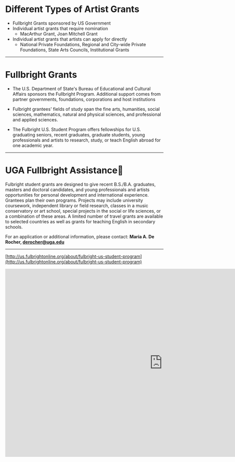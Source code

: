 # Different Types of Artist Grants

- Fullbright Grants sponsored by US Government
- Individual artist grants that require nomination
	- MacArthur Grant, Joan Mitchell Grant
- Individual artist grants that artists can apply for directly
	- National Private Foundations, Regional and City-wide Private Foundations, 
State Arts Councils, Institutional Grants

---
# Fullbright Grants

- The U.S. Department of State's Bureau of Educational and Cultural Affairs sponsors the Fullbright Program.  Additional support comes from partner governments, foundations, corporations and host institutions

- Fulbright grantees' fields of study span the fine arts, humanities, social sciences, mathematics, natural and physical sciences, and professional and applied sciences.

- The Fulbright U.S. Student Program offers fellowships for U.S. graduating seniors, recent graduates, graduate students, young professionals and artists to research, study, or teach English abroad for one academic year.

---
# UGA Fullbright Assistance
Fulbright student grants are designed to give recent B.S./B.A. graduates, masters and doctoral candidates, and young professionals and artists opportunities for personal development and international experience. Grantees plan their own programs. Projects may include university coursework, independent library or field research, classes in a music conservatory or art school, special projects in the social or life sciences, or a combination of these areas. A limited number of travel grants are available to selected countries as well as grants for teaching English in secondary schools.

For an application or additional information, please contact:
**Maria A. De Rocher, derocher@uga.edu**

---
[http://us.fulbrightonline.org/about/fulbright-us-student-program](http://us.fulbrightonline.org/about/fulbright-us-student-program)

<iframe width="1000" height="600" frameborder="0" src="http://us.fulbrightonline.org/about/fulbright-us-student-program"><iframe>

---
class: center, middle

.width2[
![](porterfield.png)  
Marie Porterfield, painted ceramic tile from Fullbright project in Turkey, 2011-2012
]

---
class: center, middle

.width2[
![](porterfield-studio.png)  
Marie Porterfield, Marie Porterfield, studio view, Kutahya, Turkey, 2011-2012
]

---
[https://honors.uga.edu/news/s_p/fulbright/porterfield.html](https://honors.uga.edu/news/s_p/fulbright/porterfield.html)

<iframe width="1000" height="600" frameborder="0" src="https://honors.uga.edu/news/s_p/fulbright/porterfield.html"><iframe>

---
[]()
<iframe width="1000" height="600" frameborder="0" src=""><iframe>

---
[https://kutahyailluminated.wordpress.com](https://kutahyailluminated.wordpress.com)
<iframe width="1000" height="600" frameborder="0" src="https://kutahyailluminated.wordpress.com"><iframe>

---
# Individual Artist Grants with direct application process:
## Grants from National Private Foundations:
- Creative Capital Foundation, $10,000 and up
- Pollack-Krasner Foundation, $10,000 and up

Pollack-Krasner application:

Artists can apply to The Pollock-Krasner Foundation by submitting an online application. Requirements for consideration are the application form, a cover letter, a current resume including an exhibition record, and ten digital images of current work with a corresponding identification list.  

---
[http://www.pkf.org/grant.html](http://www.pkf.org/grant.html)
<iframe width="1000" height="600" frameborder="0" src="http://www.pkf.org/grant.html"><iframe>

---
# Regional and City-wide Private Foundations:
- Pew Fellowships in the Arts for Pennsylvania artists - $60,000
- Kresge Artist Fellowships for Detroit artists- $25,000

# Georgia Private Foundations:

- Hudgens Prize for Georgia artists - $50,000
- Idea Capital for Atlanta artists - $500-2,000
- Flux Projects - $100-30,000

---
[http://thehudgens.org/the-hudgens-prize/hudgens-prize-finalists/](http://thehudgens.org/the-hudgens-prize/hudgens-prize-finalists/)
<iframe width="1000" height="600" frameborder="0" src="http://thehudgens.org/the-hudgens-prize/hudgens-prize-finalists/"><iframe>

---
[http://gyunhur.com/artwork/2258938_Spring_Hiatus.html](http://gyunhur.com/artwork/2258938_Spring_Hiatus.html)
<iframe width="1000" height="600" frameborder="0" src="http://gyunhur.com/artwork/2258938_Spring_Hiatus.html"><iframe>

---
# 32 States Give Grants to Individual Artists

- Alabama: $5000  
- Arizona,  Colorado: $2500  
- Connecticut, D.C., Delaware, Florida, Idaho, Indiana, Iowa, Kentucky, Louisiana, Maine, Maryland: $1,000 & $3,000 & $5,000,  
- Massachusetts: $5,000  
- Minnesota: $2,000 to $10,000
- Mississippi $2,000 to $10,000  
- Montana, Nebraska, Nevada: $5,000  
- New Jersey, New York: $7,000  
- North Dakota: $2,500  
- Ohio, Pennsylvania: $10,000  
- Rhode Island, South Carolina, South Dakota, Texas (Houston): $2,000 & $5000  
- Wyoming, Wisconsin: $8,000  
- West Virginia: $3,500  
- Virginia: $5,000

---
# Maryland Arts Council Application Form

- Web-based Application Form
- Hard copy of The Individual Artist Awards Application Form signed and mailed
- Images: 

**Visual Arts applicants must submit work samples as digital images.** Applicants must submit eight digital images depicting work completed after **July 27, 2012** (no works in progress). These **eight** images may include up to four detail shots. **No signatures or legible names may appear in the digital images or the application will be disqualified.** Images must be uploaded to the online application in the Work Sample Sheet tab within CueRate. The title, date of completion, dimensions, and materials of each work must be provided through the online CueRate Application. No composite images will be reviewed. A composite image is a single image file that is comprised of multiple images. A work sample with composite images will be disqualified. Images will be shown in the order they are uploaded, four at a time and will appear as you see them in image preview on the application.  

- Use the following specifications: Dimensions: 1240 pixels x 1240 pixels (maximum) File Size: 4.0 MB maximum for each image.  File Format: .jpg.  Resolution: 72dpi

---
# My Experience as a Panelist for the Mid-Atlantic Arts Foundation

- Four panelists from outside of Mid-Atlantic region
- No artist names or identifying information given
- Review is based on images of work and the quality of the photographic documentation 
- Review process occurred in several rounds
- In the first review, we simply scored the artists, and were given a short accompanying text if it was asked for by the panelists
- In the second review, we looked at the artists that received the highest scores, and had more discussion among the panelists
- Lots of disagreement – a different panel would result in different finalists

---
[http://kayhwang.com/sclp_1.html](http://kayhwang.com/sclp_1.html) 

<iframe width="1000" height="600" frameborder="0" src="http://kayhwang.com/sclp_1.html"><iframe>

---
# Institutional Grants and Awards:

## UGA Grants and Awards:  

- Mary Rosenblatt Award for graduates students & undergraduates,  $500 
- Willson Center Graduate Research Award, $1,250
- CURO Undergraduate Research Assistantships, $1,000

---
[http://curo.uga.edu/CURO_Research_Assistantship](http://curo.uga.edu/CURO_Research_Assistantship)
<iframe width="1000" height="600" frameborder="0" src="http://curo.uga.edu/CURO_Research_Assistantship"><iframe>
